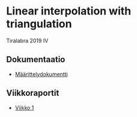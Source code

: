 # Linear interpolation with triangulation 

Tiralabra 2019 IV 

## Dokumentaatio

* [Määrittelydokumentti](documentation/maarittelydokumentti.md)

## Viikkoraportit

* [Viikko 1](documentation/viikkoraportit/viikko1.md)